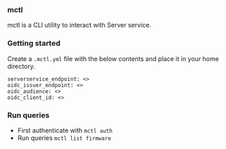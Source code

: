 ### mctl

mctl is a CLI utility to interact with Server service.

### Getting started

Create a `.mctl.yml` file with the below contents and place it in your home
directory.

```
serverservice_endpoint: <>
oidc_issuer_endpoint: <>
oidc_audience: <>
oidc_client_id: <>
```

### Run queries

- First authenticate with `mctl auth`
- Run queries `mctl list firmware`
